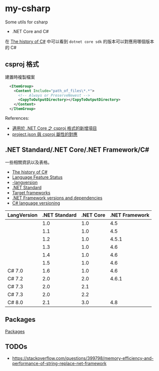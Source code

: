 # my-csharp
Some utils for csharp

- .NET Core and C#

在 [The history of C#](https://docs.microsoft.com/en-us/dotnet/csharp/whats-new/csharp-version-history) 中可以看到 `dotnet core sdk` 的版本可以對應用哪個版本的 C#


## csproj 格式

建置時複製檔案

```xml
  <ItemGroup>
    <Content Include="path_of_files\*.*">
      <!-- Always or PreserveNewest -->
      <CopyToOutputDirectory></CopyToOutputDirectory>
    </Content>
  </ItemGroup>
```

References:

- [適用於 .NET Core 之 csproj 格式的新增項目](https://docs.microsoft.com/zh-tw/dotnet/core/tools/csproj)
- [project.json 與 csproj 屬性的對應](https://docs.microsoft.com/zh-tw/dotnet/core/tools/project-json-to-csproj)

## .NET Standard/.NET Core/.NET Framework/C#

一些相關資訊以及表格。

- [The history of C#](https://docs.microsoft.com/en-us/dotnet/csharp/whats-new/csharp-version-history)
- [Language Feature Status](https://github.com/dotnet/roslyn/blob/master/docs/Language%20Feature%20Status.md)
- [-langversion](https://docs.microsoft.com/en-us/dotnet/csharp/language-reference/compiler-options/langversion-compiler-option)
- [.NET Standard](https://docs.microsoft.com/en-us/dotnet/standard/net-standard)
- [Target frameworks](https://docs.microsoft.com/en-us/dotnet/standard/frameworks)
- [.NET Framework versions and dependencies](https://docs.microsoft.com/en-us/dotnet/framework/migration-guide/versions-and-dependencies)
- [C# language versioning](https://docs.microsoft.com/en-us/dotnet/csharp/language-reference/configure-language-version)

| LangVersion | .NET Standard | .NET Core | .NET Framework |
| ----------- | ------------- | --------- | -------------- |
|             | 1.0           | 1.0       | 4.5            |
|             | 1.1           | 1.0       | 4.5            |
|             | 1.2           | 1.0       | 4.5.1          |
|             | 1.3           | 1.0       | 4.6            |
|             | 1.4           | 1.0       | 4.6            |
|             | 1.5           | 1.0       | 4.6            |
| C# 7.0      | 1.6           | 1.0       | 4.6            |
| C# 7.2      | 2.0           | 2.0       | 4.6.1          |
| C# 7.3      | 2.0           | 2.1       |                |
| C# 7.3      | 2.0           | 2.2       |                |
| C# 8.0      | 2.1           | 3.0       | 4.8            |


## Packages

[Packages](packages.md)

## TODOs

- https://stackoverflow.com/questions/399798/memory-efficiency-and-performance-of-string-replace-net-framework
